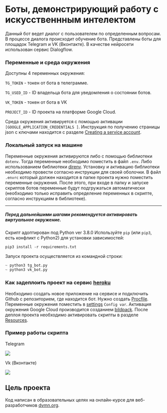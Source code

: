 # Боты, демонстрирующий работу с искусственнным интелектом

Данный бот ведет диалог с пользователем по определенным вопросам. В процессе диалога происходит обучение бота.
Представлены боты для площадок Telegram и VK (Вконтакте). В качестве нейросети использован сервис Dialogflow.

### Переменные и среда окружения
Доступны 4 переменных окружения:

`TG_TOKEN` - токен от бота в телеграмме.

`TG_USED_ID` - ID владельца бота для уведомления о состоянии ботов.

`VK_TOKEN` - токен от бота в VK

`PROJECT_ID` - ID проекта на платформе Google Cloud.

Среда окружения активируется с помощью активации `[GOOGLE_APPLICATION_CREDENTIALS ]`. Инструкция по получению страницы
json с ключами находится с разделе 
[Creating a service account](https://cloud.google.com/docs/authentication/production#creating_a_service_account).

### Локальный запуск на машине
Переменные окружения активируются либо с помощью библиотеки `dotenv`. Тогда переменные необходимо поместить в файл
 `.env`. Либо использованием библиотеки [direnv](https://github.com/direnv/direnv). Установку и активацию 
библиотеки необходимо провести согласно инструкции для своей оболочки. 
В файл `.envrc` который должен находится в папке проекта нужно поместить переменные окружения.
После этого, при входе в папку и запуске скриптов ботов переменные будут подгружаться автоматически (необходимо только
исправить определение переменных в скрипте, согласно инструкциям в библиотеке).
***
##### Перед дальнейшими шагами рекомендуется активировать виртуальное окружение.
Скрипт адоптирован под Python ver 3.8.0
Используйте `pip` (или `pip3`, есть конфликт с Python2) для установки зависимостей:
```
pip3 install -r requirements.txt
```
Запуск проекта осуществляется из командной строки:
```python
~ python3 tg_bot.py
~ python3 vk_bot.py
```

### Как задеплоить проект на сервис [heroku](https://dashboard.heroku.com/apps)
Необходимо создать новое приложение на сервисе и подключить Github с репозиторием, где находится бот. 
Нужно создать [Procfile](https://devcenter.heroku.com/articles/procfile). Переменные окружения поместить в 
[settings](https://dashboard.heroku.com/apps/devman-telegram-bot/settings) `Config var`. Активация окружения Google 
Cloud производится созданием 
[bildpack](https://github.com/gerywahyunugraha/heroku-google-application-credentials-buildpack).
После деплоя проекта необходимо активировать скрипты в разделе 
[Resources](https://dashboard.heroku.com/apps/speach-bot/resources).

### Пример работы скрипта
Telegram

![](screenshots/tg_bot.gif)

Vk (Вконтакте)

![](screenshots/vk_bot.gif)

## Цель проекта

Код написан в образовательных целях на онлайн-курсе для веб-разработчиков [dvmn.org](https://dvmn.org/).
